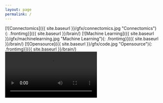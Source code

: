 ```yaml
---
layout: page
permalink: /
---
```


<!-- wow I really licensed some images.. -->

[![Connectomics]({{ site.baseurl }}/gfx/connectomics.jpg "Connectomics"){: .frontimg}]({{ site.baseurl }}/brain/) [![Machine Learning]({{ site.baseurl }}/gfx/machinelearning.jpg "Machine Learning"){: .frontimg}]({{ site.baseurl }}/brain/)
[![Opensource]({{ site.baseurl }}/gfx/code.jpg "Opensource"){: .frontimg}]({{ site.baseurl }}/brain/) <a href="{{ site.baseurl }}/brain/"><video autoplay loop="loop" style="object-fit: fill;" class="frontimg" title="Circuit board flight"><source src="{{ site.baseurl }}/gfx/board.mp4" type="video/mp4"></video></a>

